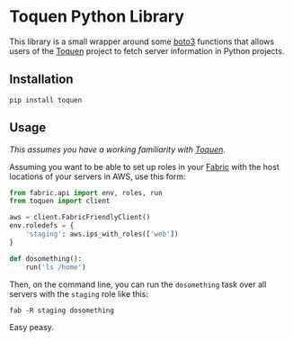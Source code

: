 # Toquen Python Library

This library is a small wrapper around some [boto3](https://github.com/boto/boto3) functions that allows users of the [Toquen](https://github.com/bmuller/toquen) project to fetch server information in Python projects.

## Installation

```
pip install toquen
```

## Usage
*This assumes you have a working familiarity with [Toquen](https://github.com/bmuller/toquen).*

Assuming you want to be able to set up roles in your [Fabric](http://docs.fabfile.org/) with the host locations of your servers in AWS, use this form:

```python
from fabric.api import env, roles, run
from toquen import client

aws = client.FabricFriendlyClient()
env.roledefs = {
    'staging': aws.ips_with_roles(['web'])
}

def dosomething():
    run('ls /home')
```

Then, on the command line, you can run the `dosomething` task over all servers with the `staging` role like this:

```shell
fab -R staging dosomething
```

Easy peasy.